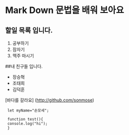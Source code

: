 # Mark Down 문법을 배워 보아요

## 할일 목록 입니다.
1. 공부하기
2. 잠자기
3. 맥주 마시기

##내 친구들 입니다.
- 장승혁
- 조태희
- 김덕훈

[바다를 갈라요] (http://github.com/sonmose)

```
 let myName="손모세";
 
 function test(){
 console.log("hi");
 }
```
